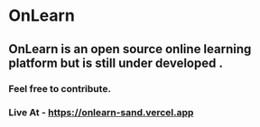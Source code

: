 # OnLearn
## OnLearn is an open source online learning platform but is still under developed .
### Feel free to contribute.

### Live At - https://onlearn-sand.vercel.app
